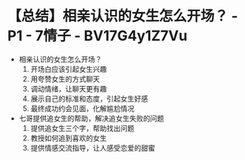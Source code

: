 # 【总结】相亲认识的女生怎么开场？ - P1 - 7情子 - BV17G4y1Z7Vu

-   相亲认识的女生怎么开场？
    1.  开场白应该引起女生兴趣
    2.  用夸赞女生的方式聊天
    3.  调动情绪，让聊天更有趣
    4.  展示自己的标准和态度，引起女生好感
    5.  最终成功约会见面，化解尴尬情况
-   七哥提供追女生的帮助，解决追女生失败的问题
    1.  提供追女生三个字，帮助找出问题
    2.  教授如何追到喜欢的女生
    3.  提供情感交流指导，让人感受恋爱的甜蜜